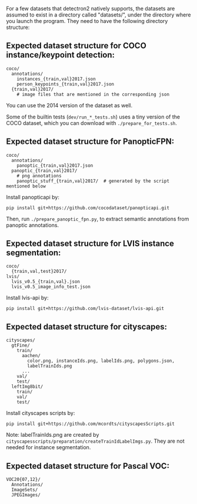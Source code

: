 
For a few datasets that detectron2 natively supports,
the datasets are assumed to exist in a directory called
"datasets/", under the directory where you launch the program.
They need to have the following directory structure:

## Expected dataset structure for COCO instance/keypoint detection:

```
coco/
  annotations/
    instances_{train,val}2017.json
    person_keypoints_{train,val}2017.json
  {train,val}2017/
    # image files that are mentioned in the corresponding json
```

You can use the 2014 version of the dataset as well.

Some of the builtin tests (`dev/run_*_tests.sh`) uses a tiny version of the COCO dataset,
which you can download with `./prepare_for_tests.sh`.

## Expected dataset structure for PanopticFPN:

```
coco/
  annotations/
    panoptic_{train,val}2017.json
  panoptic_{train,val}2017/
    # png annotations
	panoptic_stuff_{train,val}2017/  # generated by the script mentioned below
```

Install panopticapi by:
```
pip install git+https://github.com/cocodataset/panopticapi.git
```
Then, run `./prepare_panoptic_fpn.py`, to extract semantic annotations from panoptic annotations.

## Expected dataset structure for LVIS instance segmentation:
```
coco/
  {train,val,test}2017/
lvis/
  lvis_v0.5_{train,val}.json
  lvis_v0.5_image_info_test.json
```

Install lvis-api by:
```
pip install git+https://github.com/lvis-dataset/lvis-api.git
```

## Expected dataset structure for cityscapes:
```
cityscapes/
  gtFine/
    train/
      aachen/
        color.png, instanceIds.png, labelIds.png, polygons.json,
        labelTrainIds.png
      ...
    val/
    test/
  leftImg8bit/
    train/
    val/
    test/
```
Install cityscapes scripts by:
```
pip install git+https://github.com/mcordts/cityscapesScripts.git
```

Note:
labelTrainIds.png are created by `cityscapesscripts/preparation/createTrainIdLabelImgs.py`.
They are not needed for instance segmentation.

## Expected dataset structure for Pascal VOC:
```
VOC20{07,12}/
  Annotations/
  ImageSets/
  JPEGImages/
```
